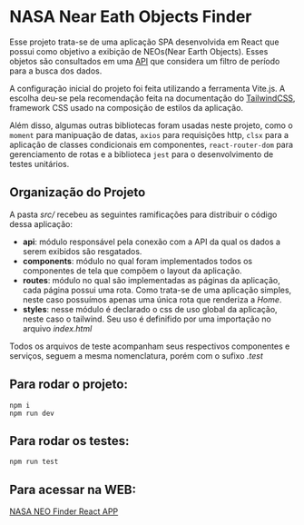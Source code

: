# NASA Near Eath Objects Finder

Esse projeto trata-se de uma aplicação SPA desenvolvida em React que possui como objetivo a exibição de NEOs(Near Earth Objects). Esses objetos são consultados em uma [API](https://api.nasa.gov/) que considera um filtro de período para a busca dos dados.

A configuração inicial do projeto foi feita utilizando a ferramenta Vite.js. A escolha deu-se pela recomendação feita na documentação do [TailwindCSS](https://tailwindcss.com/), framework CSS usado na composição de estilos da aplicação.

Além disso, algumas outras bibliotecas foram usadas neste projeto, como o `moment` para manipuação de datas, `axios` para requisições http, `clsx` para a aplicação de classes condicionais em componentes, `react-router-dom` para gerenciamento de rotas e a biblioteca `jest` para o desenvolvimento de testes unitários.

## Organização do Projeto

A pasta _src/_ recebeu as seguintes ramificações para distribuir o código dessa aplicação:

- **api**: módulo responsável pela conexão com a API da qual os dados a serem exibidos são resgatados.
- **components**: módulo no qual foram implementados todos os componentes de tela que compõem o layout da aplicação.
- **routes**: módulo no qual são implementadas as páginas da aplicação, cada página possui uma rota. Como trata-se de uma aplicação simples, neste caso possuímos apenas uma única rota que renderiza a _Home_.
- **styles**: nesse módulo é declarado o css de uso global da aplicação, neste caso o tailwind. Seu uso é definifido por uma importação no arquivo _index.html_

Todos os arquivos de teste acompanham seus respectivos componentes e serviços, seguem a mesma nomenclatura, porém com o sufixo _.test_

## Para rodar o projeto:

```
npm i
npm run dev
```

## Para rodar os testes:

`npm run test`

## Para acessar na WEB:
[NASA NEO Finder React APP](https://nasa-neo-finder.surge.sh/)
